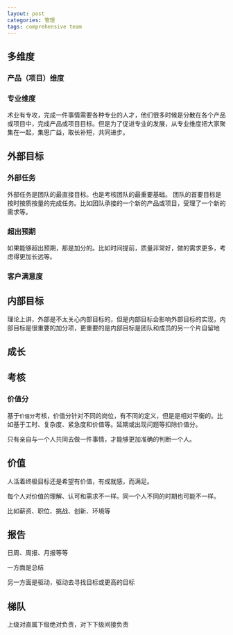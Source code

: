 ```yaml
---
layout: post
categories: 管理
tags: comprehensive team
---
```




## 多维度

### 产品（项目）维度



### 专业维度

术业有专攻，完成一件事情需要各种专业的人才，他们很多时候是分散在各个产品或项目中，完成产品或项目目标。但是为了促进专业的发展，从专业维度把大家聚集在一起，集思广益，取长补短，共同进步。

## 外部目标

### 外部任务
外部任务是团队的最直接目标。也是考核团队的最重要基础。
团队的首要目标是按时按质按量的完成任务。比如团队承接的一个新的产品或项目，受理了一个新的需求等。
### 超出预期
如果能够超出预期，那是加分的。比如时间提前，质量非常好，做的需求更多，考虑得更加长远等。
### 客户满意度

## 内部目标
理论上讲，外部是不太关心内部目标的，但是内部目标会影响外部目标的实现，内部目标是很重要的加分项，更重要的是内部目标是团队和成员的另一个片自留地

## 成长

## 考核

### 价值分

基于`价值分`考核，价值分针对不同的岗位，有不同的定义，但是是相对平衡的。比如基于工时、复杂度、紧急度和价值等。延期或出现问题等扣除价值分。

只有亲自与一个人共同去做一件事情，才能够更加准确的判断一个人。

## 价值

人活着终极目标还是希望有价值，有成就感，而满足。

每个人对价值的理解、认可和需求不一样。同一个人不同的时期也可能不一样。

比如薪资、职位、挑战、创新、环境等

## 报告

日周、周报、月报等等

一方面是总结

另一方面是驱动，驱动去寻找目标或更高的目标

## 梯队

上级对直属下级绝对负责，对下下级间接负责
